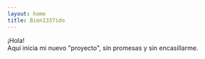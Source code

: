 ```yaml
---
layout: home
title: Bien1337ido
---
```


¡Hola!  
Aquí inicia mi nuevo "proyecto", sin promesas y sin encasillarme.
